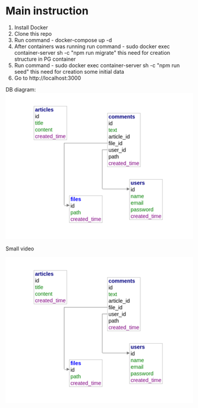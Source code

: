 # Main instruction

1. Install Docker
2. Clone this repo
3. Run command - docker-compose up -d
4. After containers was running run command - sudo docker exec container-server sh -c "npm run migrate"
   this need for creation structure in PG container
5. Run command - sudo docker exec container-server sh -c "npm run seed"
   this need for creation some initial data
6. Go to http://localhost:3000

DB diagram:
![screenshot](./info/DB-diagram.png)

Small video

[![Watch the video](./info/DB-diagram.png)](https://drive.google.com/file/d/1xAw-UBUK_6SyWNweUaLcQW2Ce9CPjvbv/view?usp=sharing)
